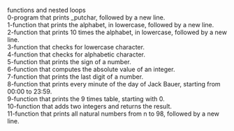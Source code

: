 functions and nested loops\
0-program that prints _putchar, followed by
a new line.\
1-function that prints the alphabet, in
lowercase, followed by a new line.\
2-function that prints 10 times the alphabet,
in lowercase, followed by a new line.\
3-function that checks for lowercase character.\
4-function that checks for alphabetic character.\
5-function that prints the sign of a number.\
6-function that computes the absolute value of
an integer.\
7-function that prints the last digit of a
number.\
8-function that prints every minute of the day of
Jack Bauer, starting from 00:00 to 23:59.\
9-function that prints the 9 times table,
starting with 0.\
10-function that adds two integers and returns
the result.\
11-function that prints all natural numbers from
n to 98, followed by a new line.
